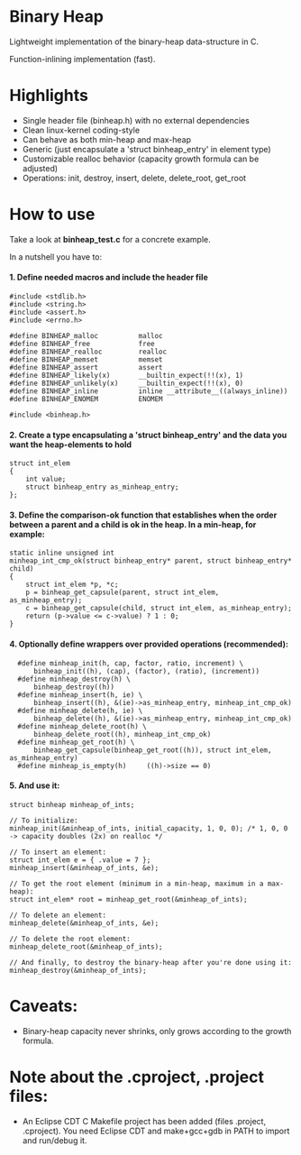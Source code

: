 # Binary Heap
Lightweight implementation of the binary-heap data-structure in C.

Function-inlining implementation (fast).

# Highlights

* Single header file (binheap.h) with no external dependencies
* Clean linux-kernel coding-style
* Can behave as both min-heap and max-heap
* Generic (just encapsulate a 'struct binheap_entry' in element type)
* Customizable realloc behavior (capacity growth formula can be adjusted)
* Operations: init, destroy, insert, delete, delete_root, get_root

# How to use

Take a look at **binheap_test.c** for a concrete example.

In a nutshell you have to:

#### 1. Define needed macros and include the header file

  ```
  #include <stdlib.h>
  #include <string.h>
  #include <assert.h>
  #include <errno.h>

  #define BINHEAP_malloc          malloc
  #define BINHEAP_free            free
  #define BINHEAP_realloc         realloc
  #define BINHEAP_memset          memset
  #define BINHEAP_assert          assert
  #define BINHEAP_likely(x)       __builtin_expect(!!(x), 1)
  #define BINHEAP_unlikely(x)     __builtin_expect(!!(x), 0)
  #define BINHEAP_inline          inline __attribute__((always_inline))
  #define BINHEAP_ENOMEM          ENOMEM

  #include <binheap.h>
  ```

#### 2. Create a type encapsulating a 'struct binheap_entry' and the data you want the heap-elements to hold

  ```
  struct int_elem
  {
      int value;
      struct binheap_entry as_minheap_entry;
  };
  ```

#### 3. Define the comparison-ok function that establishes when the order between a parent and a child is ok in the heap. In a min-heap, for example:

  ```
  static inline unsigned int
  minheap_int_cmp_ok(struct binheap_entry* parent, struct binheap_entry* child)
  {
      struct int_elem *p, *c;
      p = binheap_get_capsule(parent, struct int_elem, as_minheap_entry);
      c = binheap_get_capsule(child, struct int_elem, as_minheap_entry);
      return (p->value <= c->value) ? 1 : 0;
  }
  ```

#### 4. Optionally define wrappers over provided operations (recommended):

  ```
    #define minheap_init(h, cap, factor, ratio, increment) \
        binheap_init((h), (cap), (factor), (ratio), (increment))
    #define minheap_destroy(h) \
        binheap_destroy((h))
    #define minheap_insert(h, ie) \
        binheap_insert((h), &(ie)->as_minheap_entry, minheap_int_cmp_ok)
    #define minheap_delete(h, ie) \
        binheap_delete((h), &(ie)->as_minheap_entry, minheap_int_cmp_ok)
    #define minheap_delete_root(h) \
        binheap_delete_root((h), minheap_int_cmp_ok)
    #define minheap_get_root(h) \
        binheap_get_capsule(binheap_get_root((h)), struct int_elem, as_minheap_entry)
    #define minheap_is_empty(h)		((h)->size == 0)
  ```

#### 5. And use it:

  ```
  struct binheap minheap_of_ints;

  // To initialize:
  minheap_init(&minheap_of_ints, initial_capacity, 1, 0, 0); /* 1, 0, 0 -> capacity doubles (2x) on realloc */

  // To insert an element:
  struct int_elem e = { .value = 7 };
  minheap_insert(&minheap_of_ints, &e);

  // To get the root element (minimum in a min-heap, maximum in a max-heap):
  struct int_elem* root = minheap_get_root(&minheap_of_ints);

  // To delete an element:
  minheap_delete(&minheap_of_ints, &e);

  // To delete the root element:
  minheap_delete_root(&minheap_of_ints);

  // And finally, to destroy the binary-heap after you're done using it:
  minheap_destroy(&minheap_of_ints);
  ```

# Caveats:

* Binary-heap capacity never shrinks, only grows according to the growth formula.

# Note about the .cproject, .project files:

* An Eclipse CDT C Makefile project has been added (files .project, .cproject).
  You need Eclipse CDT and make+gcc+gdb in PATH to import and run/debug it.
